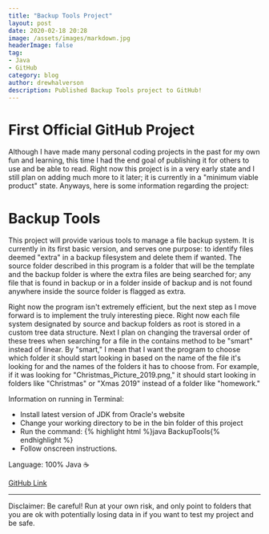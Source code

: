 ```yaml
---
title: "Backup Tools Project"
layout: post
date: 2020-02-18 20:28
image: /assets/images/markdown.jpg
headerImage: false
tag:
- Java
- GitHub
category: blog
author: drewhalverson
description: Published Backup Tools project to GitHub!
---
```



# First Official GitHub Project
Although I have made many personal coding projects in the past for my own fun and learning, this time I had the end goal of publishing it for others to use and be able to read. Right now this project is in a very early state and I still plan on adding much more to it later; it is currently in a "minimum viable product" state. Anyways, here is some information regarding the project:

# Backup Tools
This project will provide various tools to manage a file backup system. It is currently in its first basic version, and serves one purpose: to identify files deemed "extra" in a backup filesystem and delete them if wanted. The source folder described in this program is a folder that will be the template and the backup folder is where the extra files are being searched for; any file that is found in backup or in a folder inside of backup and is not found anywhere inside the source folder is flagged as extra.

Right now the program isn't extremely efficient, but the next step as I move forward is to implement the truly interesting piece. Right now each file system designated by source and backup folders as root is stored in a custom tree data structure. Next I plan on changing the traversal order of these trees when searching for a file in the contains method to be "smart" instead of linear. By "smart," I mean that I want the program to choose which folder it should start looking in based on the name of the file it's looking for and the names of the folders it has to choose from. For example, if it was looking for "Christmas_Picture_2019.png," it should start looking in folders like "Christmas" or "Xmas 2019" instead of a folder like "homework."

Information on running in Terminal: 
- Install latest version of JDK from Oracle's website
- Change your working directory to be in the bin folder of this project
- Run the command: {% highlight html %}java BackupTools{% endhighlight %}
- Follow onscreen instructions. 

Language: 100% Java ☕

[GitHub Link](https://github.com/d-halverson/File-Backup-Tools)

---

Disclaimer: Be careful! Run at your own risk, and only point to folders that you are ok with potentially losing data in if you want to test my project and be safe.